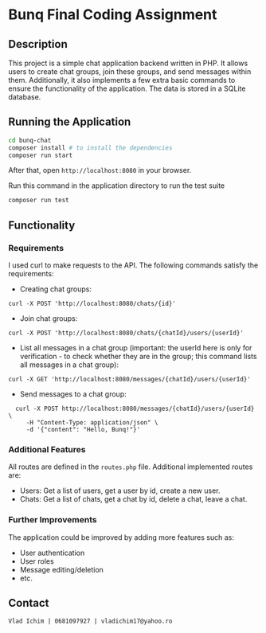 # Bunq Final Coding Assignment

## Description
This project is a simple chat application backend written in PHP. It allows users to create chat groups, join these groups, and send messages within them. Additionally, it also implements a few extra basic commands to ensure the functionality of the application. The data is stored in a SQLite database.

## Running the Application
```bash
cd bunq-chat
composer install # to install the dependencies
composer run start
```
After that, open `http://localhost:8080` in your browser.

Run this command in the application directory to run the test suite

```bash
composer run test
```

## Functionality

### Requirements
I used curl to make requests to the API. The following commands satisfy the requirements:
- Creating chat groups:
```
curl -X POST 'http://localhost:8080/chats/{id}'
```
- Join chat groups:
    
```
curl -X POST 'http://localhost:8080/chats/{chatId}/users/{userId}'
```
- List all messages in a chat group (important: the userId here is only for verification - to check whether they are in the group; this command lists all messages in a chat group):

```
curl -X GET 'http://localhost:8080/messages/{chatId}/users/{userId}'
```

- Send messages to a chat group:

``` 
  curl -X POST http://localhost:8080/messages/{chatId}/users/{userId} \
     -H "Content-Type: application/json" \
     -d '{"content": "Hello, Bunq!"}'
```

### Additional Features
All routes are defined in the `routes.php` file. Additional implemented routes are:
- Users: Get a list of users, get a user by id, create a new user.
- Chats: Get a list of chats, get a chat by id, delete a chat, leave a chat.

### Further Improvements
The application could be improved by adding more features such as:
- User authentication
- User roles
- Message editing/deletion
- etc.

## Contact
    Vlad Ichim | 0681097927 | vladichim17@yahoo.ro